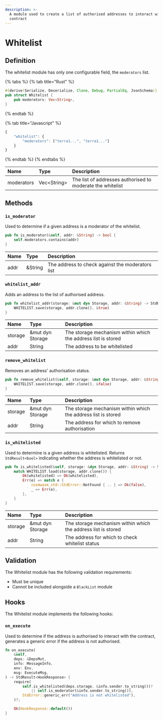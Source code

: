 ```yaml
---
description: >-
  A module used to create a list of authorised addresses to interact with a
  contract
---
```


# Whitelist

## Definition

The whitelist module has only one configurable field, the `moderators` list.

{% tabs %}
{% tab title="Rust" %}
```rust
#[derive(Serialize, Deserialize, Clone, Debug, PartialEq, JsonSchema)]
pub struct Whitelist {
    pub moderators: Vec<String>,
}
```
{% endtab %}

{% tab title="Javascript" %}
```javascript
{
    "whitelist": {
        "moderators": ["terra1...", "terra1..."]
    }
}
```
{% endtab %}
{% endtabs %}

| Name | Type | Description |
| :--- | :--- | :--- |
| moderators | Vec&lt;String&gt; | The list of addresses authorised to moderate the whitelist |

## Methods

### `is_moderator`

Used to determine if a given address is a moderator of the whitelist.

```rust
pub fn is_moderator(&self, addr: &String) -> bool {
    self.moderators.contains(addr)
}
```

| Name | Type | Description |
| :--- | :--- | :--- |
| addr | &String | The address to check against the moderators list |

### `whitelist_addr`

Adds an address to the list of authorised address.

```rust
pub fn whitelist_addr(storage: &mut dyn Storage, addr: &String) -> StdResult<()> {
    WHITELIST.save(storage, addr.clone(), &true)
}
```

| Name | Type | Description |
| :--- | :--- | :--- |
| storage | &mut dyn Storage | The storage mechanism within which the address list is stored |
| addr | String | The address to be whitelisted |

### `remove_whitelist`

Removes an address' authorisation status.

```rust
pub fn remove_whitelist(&self, storage: &mut dyn Storage, addr: &String) -> StdResult<()> {
    WHITELIST.save(storage, addr.clone(), &false)
}
```

| Name | Type | Description |
| :--- | :--- | :--- |
| storage | &mut dyn Storage | The storage mechanism within which the address list is stored |
| addr | String | The address for which to remove authorisation |

### `is_whitelisted`

Used to determine is a given address is whitelisted. Returns `StdResult<bool>` indicating whether the address is whitelisted or not.

```rust
pub fn is_whitelisted(&self, storage: &dyn Storage, addr: &String) -> StdResult<bool> {
    match WHITELIST.load(storage, addr.clone()) {
        Ok(whitelisted) => Ok(whitelisted),
        Err(e) => match e {
            cosmwasm_std::StdError::NotFound { .. } => Ok(false),
            _ => Err(e),
        },
    }
}
```

| Name | Type | Description |
| :--- | :--- | :--- |
| storage | &mut dyn Storage | The storage mechanism within which the address list is stored |
| addr | String | The address for which to check whitelist status |

## Validation

The Whitelist module has the following validation requirements:

* Must be unique
* Cannot be included alongside a `BlackList` module

## Hooks

The Whitelist module implements the following hooks:

### `on_execute`

Used to determine if the address is authorised to interact with the contract, generates a generic error if the address is not authorised.

```rust
fn on_execute(
    &self,
    deps: &DepsMut,
    info: MessageInfo,
    env: Env,
    msg: ExecuteMsg,
) -> StdResult<HookResponse> {
    require(
        self.is_whitelisted(deps.storage, &info.sender.to_string())?
            || self.is_moderator(&info.sender.to_string()),
        StdError::generic_err("Address is not whitelisted"),
    )?;

    Ok(HookResponse::default())
}
```


